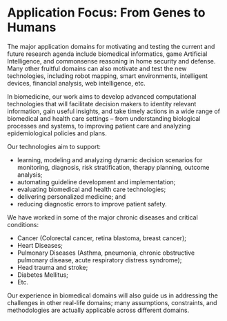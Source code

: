 # Application Focus: From Genes to Humans

The major application domains for motivating and testing the current and future research agenda include biomedical informatics, game Artificial Intelligence, and commonsense reasoning in home security and defense. Many other fruitful domains can also motivate and test the new technologies, including robot mapping, smart environments, intelligent devices, financial analysis, web intelligence, etc.

In biomedicine, our work aims to develop advanced computational technologies that will facilitate decision makers to identity relevant information, gain useful insights, and take timely actions in a wide range of biomedical and health care settings – from understanding biological processes and systems, to improving patient care and analyzing epidemiological policies and plans.

Our technologies aim to support:

- learning, modeling and analyzing dynamic decision scenarios for monitoring, diagnosis, risk stratification, therapy planning, outcome analysis;
- automating guideline development and implementation;
- evaluating biomedical and health care technologies;
- delivering personalized medicine; and
- reducing diagnostic errors to improve patient safety.

We have worked in some of the major chronic diseases and critical conditions:

- Cancer (Colorectal cancer, retina blastoma, breast cancer);
- Heart Diseases;
- Pulmonary Diseases (Asthma, pneumonia, chronic obstructive pulmonary disease, acute respiratory distress syndrome);
- Head trauma and stroke;
- Diabetes Mellitus;
- Etc.

Our experience in biomedical domains will also guide us in addressing the challenges in other real-life domains; many assumptions, constraints, and methodologies are actually applicable across different domains.